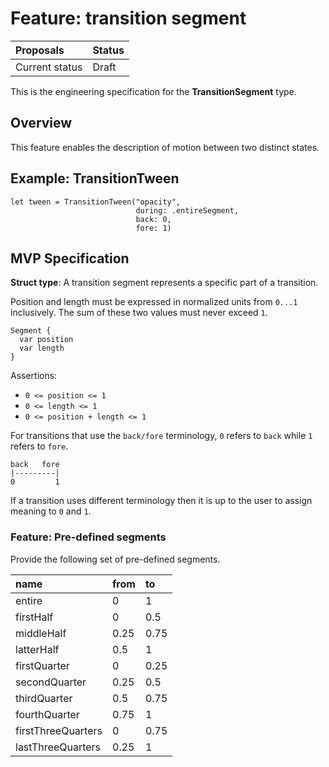 # Feature: transition segment

| Proposals | Status |
|:------------------|:-------|
| Current status | Draft |

This is the engineering specification for the **TransitionSegment** type.

## Overview

This feature enables the description of motion between two distinct states.

## Example: TransitionTween

```
let tween = TransitionTween("opacity",
                            during: .entireSegment,
                            back: 0,
                            fore: 1)
```

## MVP Specification

**Struct type**: A transition segment represents a specific part of a transition.

Position and length must be expressed in normalized units from `0...1` inclusively. The sum of these two values must never exceed `1`.

```
Segment {
  var position
  var length
}
```

Assertions:

- `0 <= position <= 1`
- `0 <= length <= 1`
- `0 <= position + length <= 1`

For transitions that use the `back/fore` terminology, `0` refers to `back` while `1` refers to `fore`.

```
back   fore
|---------|
0         1
```

If a transition uses different terminology then it is up to the user to assign meaning to `0` and `1`.

### Feature: Pre-defined segments

Provide the following set of pre-defined segments.

| name | from | to |
|:---- |:---- |:-- |
| entire | 0 | 1 |
| firstHalf | 0 | 0.5 |
| middleHalf | 0.25 | 0.75 |
| latterHalf | 0.5 | 1 |
| firstQuarter | 0 | 0.25 |
| secondQuarter | 0.25 | 0.5 |
| thirdQuarter | 0.5 | 0.75 |
| fourthQuarter | 0.75 | 1 |
| firstThreeQuarters | 0 | 0.75 |
| lastThreeQuarters | 0.25 | 1 |

